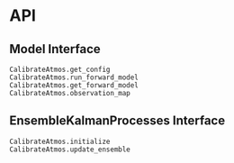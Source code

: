 # API

## Model Interface
```@docs
CalibrateAtmos.get_config
CalibrateAtmos.run_forward_model
CalibrateAtmos.get_forward_model
CalibrateAtmos.observation_map
```

## EnsembleKalmanProcesses Interface
```@docs
CalibrateAtmos.initialize
CalibrateAtmos.update_ensemble
```
